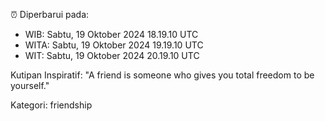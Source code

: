 ⏰ Diperbarui pada:
- WIB: Sabtu, 19 Oktober 2024 18.19.10 UTC
- WITA: Sabtu, 19 Oktober 2024 19.19.10 UTC
- WIT: Sabtu, 19 Oktober 2024 20.19.10 UTC

Kutipan Inspiratif:
"A friend is someone who gives you total freedom to be yourself."


Kategori: friendship


